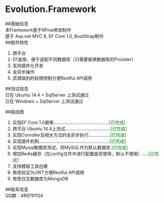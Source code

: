 # Evolution.Framework   
##基础信息  
本Framework基于NFine修改制作  
基于 Asp.net MVC 6, EF Core 1.0, BootStrap制作  
##额外特性  
1. 跨平台  
2. EF底层，便于适配不同数据库（只需要替换数据库的Provider）  
3. 支持插件化开发  
4. 全异步操作
5. 资源级别的权限控制方便Restful API调用  

##测试信息  
已在 Ubuntu 14.4 + SqlServer 上测试通过  
已在 Windows + SqlServer 上测试通过  

##路线图  
1. 实现EF Core 1.0替换............................................<font color="green">[已完成]</font>  
1. 跨平台 Ubuntu 14.4上测试....................................<font color="green">[已完成]</font>  
1. 实现Conroller及相关方法的全异步执行.................<font color="green">[已完成]</font>  
1. 实现插件机制........................................................<font color="green">[已完成]</font>   
1. 实现Mysql数据库测试，将MySQL作为默认数据库.<font color="green">[已完成]</font> 
1. 增加Redis缓存（在config文件中进行配置是否使用，默认不使用）.....<font color="green">[已完成]</font>  
2. 支持模板工具创建  
2. 修改验证为JWT方便Restful API调用    
3. 修改日志数据库为MongoDB  
  
##联系信息  
QQ群：489791124